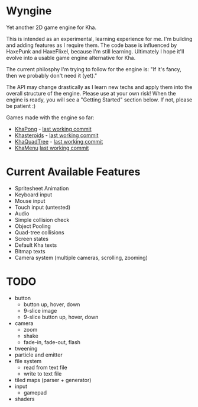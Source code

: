 # Wyngine
Yet another 2D game engine for Kha.

This is intended as an experimental, learning experience for me. I'm building and adding features as I require them. The code base is influenced by HaxePunk and HaxeFlixel, because I'm still learning. Ultimately I hope it'll evolve into a usable game engine alternative for Kha.

The current philosphy I'm trying to follow for the engine is: "If it's fancy, then we probably don't need it (yet)."

The API may change drastically as I learn new techs and apply them into the overall structure of the engine. Please use at your own risk! When the engine is ready, you will see a "Getting Started" section below. If not, please be patient :)

Games made with the engine so far:
* [KhaPong](http://coinflipstudios.com/khapong) - [last working commit](https://github.com/laxa88/wyngine/commit/7cd34019ae85bb0e01accd81d680bcd5fd7d645b)
* [Khasteroids](http://coinflipstudios.com/khasteroids) - [last working commit](https://github.com/laxa88/wyngine/commit/ca7718bc0fb3797fd2c14793394d6da1673f9127)
* [KhaQuadTree](http://coinflipstudios.com/khaquadtree) - [last working commit](https://github.com/laxa88/wyngine/commit/0a576c11ad29611b7aa507452fddf5e5468e96db)
* [KhaMenu](http://coinflipstudios.com/khamenu) [last working commit](https://github.com/laxa88/wyngine/commit/eff998996195f419a062e26055c9885cc840e5b2)

# Current Available Features

* Spritesheet Animation
* Keyboard input
* Mouse input
* Touch input (untested)
* Audio
* Simple collision check
* Object Pooling
* Quad-tree collisions
* Screen states
* Default Kha texts
* Bitmap texts
* Camera system (multiple cameras, scrolling, zooming)

# TODO

* button
	* button up, hover, down
	* 9-slice image
	* 9-slice button up, hover, down
* camera
	* zoom
	* shake
	* fade-in, fade-out, flash
* tweening
* particle and emitter
* file system
	* read from text file
	* write to text file
* tiled maps (parser + generator)
* input
  * gamepad
* shaders
